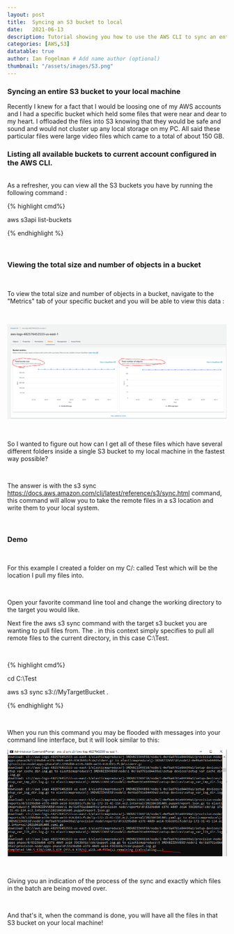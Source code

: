 ```yaml
---
layout: post
title:  Syncing an S3 bucket to local
date:   2021-06-13
description: Tutorial showing you how to use the AWS CLI to sync an entire S3 bucket to your local work station.
categories: [AWS,S3]
datatable: true
author: Ian Fogelman # Add name author (optional)
thumbnail: "/assets/images/S3.png"
---
```


<h3>Syncing an entire S3 bucket to your local machine</h3>

Recently I knew for a fact that I would be loosing one of my AWS accounts and I had a specific bucket which held some files that were near and dear to my heart. I offloaded the files into S3 knowing that they would be safe and sound and would not cluster up any local storage on my PC. All said these particular files were large video files which came to a total of about 150 GB. 
<br>
<h3>Listing all available buckets to current account configured in the AWS CLI.</h3>
<br>
As a refresher, you can view all the S3 buckets you have by running the following command :
<br>

{% highlight cmd%}

aws s3api list-buckets

{% endhighlight %}

<br>



<h3>Viewing the total size and number of objects in a bucket</h3>

<br>



To view the total size and number of objects in a bucket, navigate to the "Metrics" tab of your specific bucket and you will be able to view this data :

<br>



![Model Results](\assets\img\S3_Metrics.PNG)





<br>

So I wanted to figure out how can I get all of these files which have several different folders inside a single S3 bucket to my local machine in the fastest way possible? 

<br> 

The answer is with the s3 sync https://docs.aws.amazon.com/cli/latest/reference/s3/sync.html command, this command will allow you to take the remote files in a s3 location and write them to your local system.

<br>



<h3>Demo</h3>

<br>



For this example I created a folder on my C/: called Test which will be the location I pull my files into.

<br>

Open your favorite command line tool and change the working directory to the target you would like.

Next fire the aws s3 sync command with the target s3 bucket you are wanting to pull files from. The . in this context simply specifies to pull all remote files to the current directory, in this case C:\Test.



<br>

{% highlight cmd%}

cd C:\Test

aws s3 sync s3://MyTargetBucket .

{% endhighlight %}



<br>

When you run this command you may be flooded with messages into your command line interface, but it will look similar to this:



![Model Results](\assets\img\AWS_S3_Sync_EX.PNG)

<br>

Giving you an indication of the process of the sync and exactly which files in the batch are being moved over.



<br>



And that's it, when the command is done, you will have all the files in that S3 bucket on your local machine!



